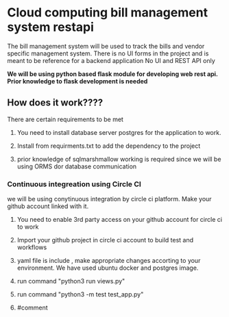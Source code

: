 # Cloud computing bill management system restapi 

The bill management system will be used to track the bills and vendor specific management system.
There is no UI forms in the project and is meant to be reference for a backend application
No UI and REST API only



**We will be using python based flask module for developing web rest api. Prior knowledge to flask development is needed**


## How does it work????

There are certain requirements to be met 

1. You need to install database server postgres for the application to work.

2. Install from requirments.txt  to add the dependency to the project

3. prior knowledge of sqlmarshmallow working is required since we will be using ORMS dor database communication

### Continuous integreation using Circle CI
 we will be using conytinuous integration by circle ci platform. Make your github account linked with it.

1. You need to enable 3rd party access on your github account for circle ci to work

2. Import your github project in circle ci account to build test and workflows
3. yaml file is include , make appropriate changes accorting to your environment. We have used ubuntu docker and postgres image.
4. run command "python3 run views.py"
5. run command "python3 -m test test_app.py"
6. #comment
